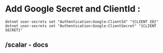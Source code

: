 # Add Google Secret and ClientId :
```
dotnet user-secrets set "Authentication:Google:ClientId" "{CLIENT ID}"
dotnet user-secrets set "Authentication:Google:ClientSecret" "{CLIENT SECRET}"
```

## /scalar - docs
